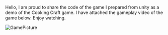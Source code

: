 Hello, I am proud to share the code of the game I prepared from unity as a demo of the Cooking Craft game. I have attached the gameplay video of the game below. Enjoy watching.

![GamePicture](https://user-images.githubusercontent.com/59576219/187667229-18fe7465-adc2-42de-a272-825b8b1e9db0.png)
